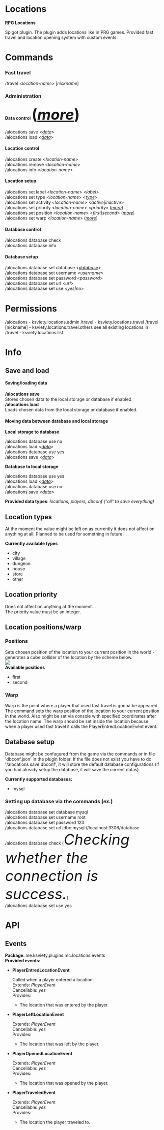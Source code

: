 # Locations
<strong>RPG Locations</strong>
<p>
Spigot plugin. The plugin adds locations like in PRG games.
Provided fast travel and location opening system with custom events.
</p>

# Commands
<h3>Fast travel</h3>
/travel <<i>location-name</i>> [<i>nickname</i>]
<h3>Administration</h3>
<h4>Data control <font size="11px">(<i><a href="#save-load">more</a></i>)</font></h4> 
/alocations save <<i><a href="#data">data</a></i>> <br/>
/alocations load <<i><a href="#data">data</a></i>> <br/>
<h4>Location control</h4>
/alocations create <<i>location-name</i>> <br/>
/alocations remove <<i>location-name</i>> <br/>
/alocations info <<i>location-name</i>> <br/>
<h4>Location setup</h4>
/alocations set label <<i>location-name</i>> <<i>label</i>> <br/>
/alocations set type <<i>location-name</i>> <<i><a href="#types">type</a></i>> <br/>
/alocations set activity <<i>location-name</i>> <<i>active|inactive</i>> <br/>
/alocations set priority <<i>location-name</i>> <<i>priority</i>> (<i><a href="#priority">more</a></i>)<br/>
/alocations set position <<i>location-name</i>> <<i>first|second</i>> (<i><a href="#pos-warp">more</a></i>) <br/>
/alocations set warp <<i>location-name</i>> (<i><a href="#pos-warp">more</a></i>) <br/>
<h4>Database control</h4>
/alocations database check <br/>
/alocations database info <br/>
<h4>Database setup</h4>
/alocations database set database <<i><a href="#databases">database</a></i>> <br/>
/alocations database set username <<i>username</i>> <br/>
/alocations database set password <<i>password</i>> <br/>
/alocations database set url <<i>url</i>> <br/>
/alocations database set use <<i>yes|no</i>> <br/>

# Permissions
/alocations - ksviety.locations.admin
/travel - ksviety.locations.travel
/travel <location-name> [nickname] - ksviety.locations.travel.others
see all existing locations in /travel - ksviety.locations.list

# Info
<h2>Save and load</h2>
<h4 id="save-load">Saving/loading data</h4>
<p>
  <strong>/alocations save </strong><br/> 
  Stores chosen data to the local storage or database if enabled. <br/>
  <strong>/alocations load </strong><br/>
  Loads chosen data from the local storage or database if enabled.
</p>
<h4 id="move-db-ls">Moving data between database and local storage</h4>
<strong>Local storage to database</strong>
<p>
  /alocations database use no <br/>
  /alocations load <<i><a href="#data">data</a></i>> <br/>
  /alocations database use yes <br/>
  /alocations save <<i><a href="#data">data</a></i>> <br/>
</p>
<strong>Database to local storage</strong>
<p>
  /alocations database use yes <br/>
  /alocations load <<i><a href="#data">data</a></i>> <br/>
  /alocations database use no <br/>
  /alocations save <<i><a href="#data">data</a></i>> <br/>
</p>
<strong id="data">Provided data types: </strong><i>locations, players, dbconf ("all" to save everything)</i>

<h2 id="#types">Location types</h2>
<p>
  At the moment the value might be left on as currently it does not affect on anything at all. Planned to be used for something in   future.
</p>
<strong>Currently available types</strong>
<ul>
  <li>city</li>
  <li>village</li>
  <li>dungeon</li>
  <li>house</li>
  <li>store</li>
  <li>other</li>
</ul>

<h2 id="#priority">Location priority</h2>
<p>
  Does not affect on anything at the moment. <br/>
  The priority value must be an integer.
</p>

<h2 id="pos-warp">Location positions/warp</h2>
<h3>Positions</h3>
<p>
  Sets chosen position of the location to your current position in the world - generates a cube collider of the location by the scheme below. <br/>
  <img src="https://github.com/ksviety/ksviety.github.io/blob/master/9qPLw.jpg" /> <br/>
  <strong>Available positions</strong> <br/>
  <ul>
    <li>first</li>
    <li>second</li>
  </ul>
</p>
<h3>Warp</h3>
<p>
  Warp is the point where a player that used fast travel is gonna be appeared. The command sets the warp position of the location to your current position in the world. Also might be set via console with specified coordinates after the location name. The warp should be set inside the location because when a player used fast travel it calls the PlayerEntredLocationEvent event.
</p>

<h2 id="database">Database setup</h2>
<p>
  Database might be confugured from the game via the commands or in file 'dbconf.json' in the plugin folder. If the file does not exist you have to do '/alocations save dbconf', it will store the default database configurations (if you had already setup the database, it will save the current datas).
</p>
<strong>Currently supported databases:</strong> <br/>
<ul>
  <li>mysql</li>
</ul>
<h3>Setting up database via the commands (<i>ex.</i>)</h3>
<p>
  /alocations database set database mysql <br/>
  /alocations database set username root <br/>
  /alocations database set password 123 <br/>
  /alocations database set url jdbc:mysql://localhost:3306/database <br/>
  /alocations database check (<i color="lightgray"><font size="8">Checking whether the connection is success.</font></i>) <br/>
  /alocations database set use yes <br/>
</p>

# API

<h2>Events</h2>
<strong>Package: </strong>me.ksviety.plugins.mc.locations.events <br/>
<strong>Provided events:</strong>
<ul>
  <li>
    <strong>PlayerEntredLocationEvent</strong> <br/>
    <p>
      Called when a player entered a location. <br/>
      Extends: <i>PlayerEvent</i> <br/>
      Cancellable: <i>yes</i> <br/>
      Provides:
      <ul>
        <li>The location that was entered by the player.</li>
      </ul>
    </p>
  </li>
  <li><strong>PlayerLeftLocationEvent</strong> <br/>
    <p>
      Extends: <i>PlayerEvent</i> <br/>
      Cancellable: <i>yes</i> <br/>
      Provides:
      <ul>
        <li>The location that was left by the player.</li>
      </ul>
    </p>
  </li>
  <li><strong>PlayerOpenedLocationEvent</strong> <br/> 
    <p>
      Extends: <i>PlayerEvent</i> <br/>
      Cancellable: <i>yes</i> <br/>
      Provides:
      <ul>
        <li>The location that was opened by the player.</li>
      </ul>
    </p>
  </li>
  <li><strong>PlayerTraveledEvent</strong> <br/>
    <p>
      Extends: <i>PlayerEvent</i> <br/>
      Cancellable: <i>yes</i> <br/>
      Provides:
      <ul>
        <li>The location the player traveled to.</li>
      </ul>
    </p>
  </li>
</ul>










